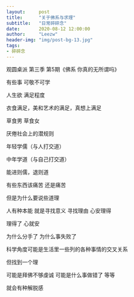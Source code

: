 ```yaml
---
layout:     post
title:      "关于佛系与求理"
subtitle:   "日常碎碎念"
date:       2020-08-12 12:00:00
author:     "Leezw"
header-img: "img/post-bg-13.jpg"
tags:
- 碎碎念
---
```


>   
观圆桌派 第三季 第5期《佛系 你真的无所谓吗》

有些事 可敬不可学

人生欲 满足程度

衣食满足，美和艺术的满足，真想上满足

草食男 草食女

厌倦社会上的潜规则

年轻学儒（与人打交道）

中年学道（与自己打交道）

能进则儒，退则道

有些东西该痛苦 还是痛苦

但是为什么要说些道理

人有种本能 就是寻找意义 寻找理由  心安理得

理得了 心就安

为什么分手了 为什么事失败了

科学角度可能是生活里一些列的各种事情的交叉关系

但找到一个理

可能是拜佛不够虔诚 可能是什么事做错了 等等

就会有种解脱感



